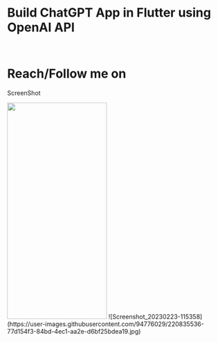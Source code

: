 # Build ChatGPT App in Flutter using OpenAI API<br><br>

# Reach/Follow me on 

ScreenShot

<img src ="https://user-images.githubusercontent.com/94776029/220835536-77d154f3-84bd-4ec1-aa2e-d6bf25bdea19.jpg" width="230" height= "500"/>
![Screenshot_20230223-115358](https://user-images.githubusercontent.com/94776029/220835536-77d154f3-84bd-4ec1-aa2e-d6bf25bdea19.jpg)
